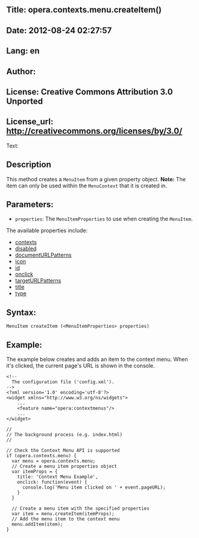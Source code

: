 Title: opera.contexts.menu.createItem()
----
Date: 2012-08-24 02:27:57
----
Lang: en
----
Author: 
----
License: Creative Commons Attribution 3.0 Unported
----
License_url: http://creativecommons.org/licenses/by/3.0/
----
Text:

<h2>Description</h2>

<p>This method creates a <code>MenuItem</code> from a given property object. <strong>Note:</strong> The item can only be used within the <code>MenuContext</code> that it is created in.</p>

<h2>Parameters:</h2>

<ul>
    <li><code>properties</code>: The <code>MenuItemProperties</code> to use when creating the <code>MenuItem</code>.</li>
</ul>

<p>The available properties include:</p>

<ul>
    <li><a href="/articles/view/extensions-api-contextmenu-contexts">contexts</a></li>
    <li><a href="/articles/view/extensions-api-contextmenu-disabled">disabled</a></li>
    <li><a href="/articles/view/extensions-api-contextmenu-documentURLPatterns">documentURLPatterns</a></li>
    <li><a href="/articles/view/extensions-api-contextmenu-icon">icon</a></li>
    <li><a href="/articles/view/extensions-api-contextmenu-id">id</a></li>
    <li><a href="/articles/view/extensions-api-contextmenu-onclick">onclick</a></li>
    <li><a href="/articles/view/extensions-api-contextmenu-targetURLPatterns">targetURLPatterns</a></li>
    <li><a href="/articles/view/extensions-api-contextmenu-title">title</a></li>
    <li><a href="/articles/view/extensions-api-contextmenu-type">type</a></li>
</ul>

<h2>Syntax:</h2>

<p><code>MenuItem createItem (&lt;MenuItemProperties&gt; properties)</code></p>

<h2>Example:</h2>

<p>The example below creates and adds an item to the context menu. When it&#39;s clicked, the current page&#39;s URL is shown in the console.</p>

<pre><code>&lt;!-- 
  The configuration file (&#39;config.xml&#39;).
--&gt;
&lt;?xml version=&#39;1.0&#39; encoding=&#39;utf-8&#39;?&gt;
&lt;widget xmlns=&quot;http://www.w3.org/ns/widgets&quot;&gt;
    ...
    &lt;feature name=&quot;opera:contextmenus&quot;/&gt;
    ...
&lt;/widget&gt;</code></pre>    

<pre><code>//
// The background process (e.g. index.html)
//

// Check the Context Menu API is supported
if (opera.contexts.menu) {
  var menu = opera.contexts.menu;
  // Create a menu item properties object
  var itemProps = {
    title: &#39;Context Menu Example&#39;,
    onclick: function(event) {
      console.log(&#39;Menu item clicked on &#39; + event.pageURL);
    }
  }

  // Create a menu item with the specified properties
  var item = menu.createItem(itemProps);
  // Add the menu item to the context menu
  menu.addItem(item);
}</code></pre>
